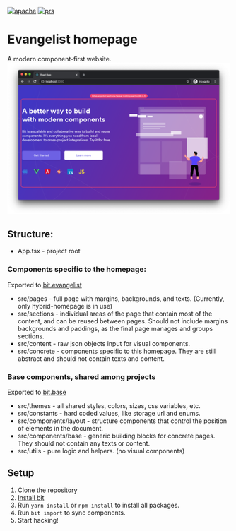 <a href="https://opensource.org/licenses/Apache-2.0"><img alt="apache" src="https://img.shields.io/badge/License-Apache%202.0-blue.svg"></a>
<a href="https://github.com/teambit/example-templates/blob/master/README.md#contributing"><img alt="prs" src="https://img.shields.io/badge/PRs-welcome-brightgreen.svg"></a>

# Evangelist homepage

A modern component-first website.
![screenshot](./screenshot.png)

## Structure:

-   App.tsx - project root

### Components specific to the homepage:
Exported to [bit.evangelist](https://bit.dev/bit/evangelist)

-   src/pages - full page with margins, backgrounds, and texts. (Currently, only hybrid-homepage is in use)
-   src/sections - individual areas of the page that contain most of the content, and can be reused between pages. Should not include margins backgrounds and paddings, as the final page manages and groups sections.
-   src/content - raw json objects input for visual components.
-   src/concrete - components specific to this homepage. They are still abstract and should not contain texts and content.

### Base components, shared among projects
Exported to [bit.base](https://bit.dev/bit/base)
-   src/themes - all shared styles, colors, sizes, css variables, etc.
-   src/constants - hard coded values, like storage url and enums.
-   src/components/layout - structure components that control the position of elements in the document.
-   src/components/base - generic building blocks for concrete pages. They should not contain any texts or content.
-   src/utils - pure logic and helpers. (no visual components)

## Setup
1. Clone the repository
1. [Install bit](https://docs.bit.dev/docs/installation)
1. Run `yarn install` or `npm install` to install all packages.
1. Run `bit import` to sync components.
1. Start hacking!